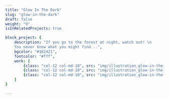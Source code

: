 ```yaml
---
title: "Glow In The Dark"
slug: "glow-in-the-dark"
draft: false
weight: "9"
isInRelatedProjects: true

block_project: {
	description: "If you go to the forest at night, watch out! \n
	You never know what you might find...",
	bgcolor: "#161421",
	fontcolor: "#fff",
	work: [ 
		{class: "col-12 col-md-10", src: "img/illustration_glow-in-the-dark-01.jpg"},
		{class: "col-12 col-md-10", src: "img/illustration_glow-in-the-dark-02.jpg"},
		{class: "col-12 col-md-10", src: "img/illustration_glow-in-the-dark-03.jpg"}
	]
}

---
```

